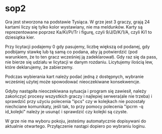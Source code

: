 # sop2
Gra jest stworzona na podstawie Tysiąca. W grze jest 3 graczy, grają 24 kartami liczy się tylko kolor wystawiany, nie ma meldunków. 
Karty są reprezentowane poprzez Ka/Ki/Pi/Tr i figurę, czyli 9/J/D/K/1/A, czyli Ki1 to dziesiątka kier.

Przy licytacji podajemy 0 gdy pasujemy, liczbę większą od podanej, gdy podbijamy stawkę lub tą samą co podana, aby ją potwierdzić (pod warunkiem, że to ten gracz wcześniej ją zadeklarował). Gdy raz się da pass, nie bierze się udziału w licytacji w danym rozdaniu.
Licytujemy ilością lew, które deklarujemy, że zabierzemy.

Podczas wybierania kart należy podać jedną z dostępnych, wybranie wcześniej użytej może spowodować nieoczekiwane konsekwencje.

Gdyby nastąpiła nieoczekiwana sytuacja i program się zawiesił, należy zakończyć procesy wszystkich graczy i najlepiej serwera(ale nie trzeba) i sprawdzić przy użyciu polecenia "ipcs" czy w kolejkach nie pozostały niechciane komunikaty, jeśli tak, to przy pomocy polecenia "ipcrm -q id_kolejki" należy je usunąć i sprawdzić czy kolejki są czyste.

W grze nie ma wyboru pokoju, jesteśmy automatycznie dopisywani do aktualnie otwartego.
Przyłączenie nastąpi dopiero po wybraniu loginu.
